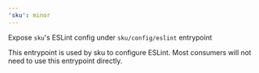 ```yaml
---
'sku': minor
---
```


Expose `sku`'s ESLint config under `sku/config/eslint` entrypoint

This entrypoint is used by sku to configure ESLint. Most consumers will not need to use this entrypoint directly.
